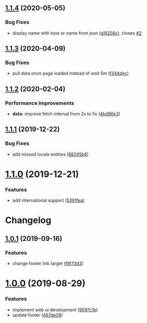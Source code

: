 ## [1.1.4](https://github.com/krwu/ServerStatus-web/compare/v1.1.3...v1.1.4) (2020-05-05)


### Bug Fixes

* display name with host or name from json ([a19256c](https://github.com/krwu/ServerStatus-web/commit/a19256c9e83345ec18916ce7620e57461228face)), closes [#2](https://github.com/krwu/ServerStatus-web/issues/2)

## [1.1.3](https://github.com/krwu/ServerStatus-web/compare/v1.1.2...v1.1.3) (2020-04-09)


### Bug Fixes

* pull data once page loaded instead of wait 5m ([f244dec](https://github.com/krwu/ServerStatus-web/commit/f244decff163a847ee9da3999b352a33f554c15b))

## [1.1.2](https://github.com/krwu/ServerStatus-web/compare/v1.1.1...v1.1.2) (2020-02-04)


### Performance Improvements

* **data:** improve fetch interval from 2s to 5s ([4bd86e3](https://github.com/krwu/ServerStatus-web/commit/4bd86e3f7b18fd33054cbddeae185bc5cde6338e))

## [1.1.1](https://github.com/krwu/ServerStatus-web/compare/v1.1.0...v1.1.1) (2019-12-22)


### Bug Fixes

* add missed locale entities ([88245b6](https://github.com/krwu/ServerStatus-web/commit/88245b68d90373870cd7b9b000c2dcb85af3fad0))

# [1.1.0](https://github.com/krwu/ServerStatus-web/compare/v1.0.1...v1.1.0) (2019-12-21)


### Features

* add international support ([5391fea](https://github.com/krwu/ServerStatus-web/commit/5391feab9f36d625293b70066cbb9838a7075ea5))

# Changelog

## [1.0.1](https://github.com/krwu/ServerStatus-web/compare/v1.0.0...v1.0.1) (2019-09-16)


### Features

* change footer link target ([f8f73d3](https://github.com/krwu/ServerStatus-web/commit/f8f73d3))



# [1.0.0](https://github.com/krwu/ServerStatus-web/compare/9097c1b...v1.0.0) (2019-08-29)


### Features

* implement web ui development ([9097c1b](https://github.com/krwu/ServerStatus-web/commit/9097c1b))
* update footer ([467de09](https://github.com/krwu/ServerStatus-web/commit/467de09))
